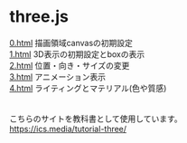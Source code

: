 # three.js
[0.html](0.html) 描画領域canvasの初期設定 <br>
[1.html](1.html) 3D表示の初期設定とboxの表示 <br>
[2.html](2.html) 位置・向き・サイズの変更 <br>
[3.html](3.html) アニメーション表示 <br>
[4.html](4.html) ライティングとマテリアル(色や質感) <br>
<br><br>
こちらのサイトを教科書として使用しています。<br>
https://ics.media/tutorial-three/

